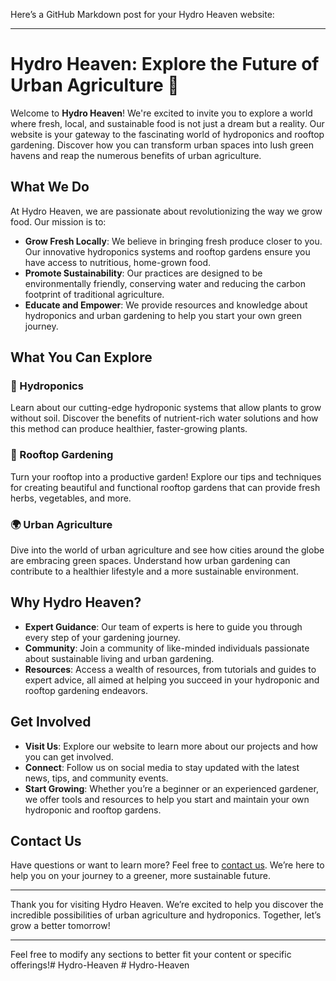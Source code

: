 Here’s a GitHub Markdown post for your Hydro Heaven website:

---

# Hydro Heaven: Explore the Future of Urban Agriculture 🌿

Welcome to **Hydro Heaven**! We're excited to invite you to explore a world where fresh, local, and sustainable food is not just a dream but a reality. Our website is your gateway to the fascinating world of hydroponics and rooftop gardening. Discover how you can transform urban spaces into lush green havens and reap the numerous benefits of urban agriculture.

## What We Do

At Hydro Heaven, we are passionate about revolutionizing the way we grow food. Our mission is to:

- **Grow Fresh Locally**: We believe in bringing fresh produce closer to you. Our innovative hydroponics systems and rooftop gardens ensure you have access to nutritious, home-grown food.
- **Promote Sustainability**: Our practices are designed to be environmentally friendly, conserving water and reducing the carbon footprint of traditional agriculture.
- **Educate and Empower**: We provide resources and knowledge about hydroponics and urban gardening to help you start your own green journey.

## What You Can Explore

### 🌱 Hydroponics

Learn about our cutting-edge hydroponic systems that allow plants to grow without soil. Discover the benefits of nutrient-rich water solutions and how this method can produce healthier, faster-growing plants.

### 🏢 Rooftop Gardening

Turn your rooftop into a productive garden! Explore our tips and techniques for creating beautiful and functional rooftop gardens that can provide fresh herbs, vegetables, and more.

### 🌍 Urban Agriculture

Dive into the world of urban agriculture and see how cities around the globe are embracing green spaces. Understand how urban gardening can contribute to a healthier lifestyle and a more sustainable environment.

## Why Hydro Heaven?

- **Expert Guidance**: Our team of experts is here to guide you through every step of your gardening journey.
- **Community**: Join a community of like-minded individuals passionate about sustainable living and urban gardening.
- **Resources**: Access a wealth of resources, from tutorials and guides to expert advice, all aimed at helping you succeed in your hydroponic and rooftop gardening endeavors.

## Get Involved

- **Visit Us**: Explore our website to learn more about our projects and how you can get involved.
- **Connect**: Follow us on social media to stay updated with the latest news, tips, and community events.
- **Start Growing**: Whether you’re a beginner or an experienced gardener, we offer tools and resources to help you start and maintain your own hydroponic and rooftop gardens.

## Contact Us

Have questions or want to learn more? Feel free to [contact us](mailto:info@hydroheaven.com). We’re here to help you on your journey to a greener, more sustainable future.

---

Thank you for visiting Hydro Heaven. We’re excited to help you discover the incredible possibilities of urban agriculture and hydroponics. Together, let’s grow a better tomorrow!

---

Feel free to modify any sections to better fit your content or specific offerings!#   H y d r o - H e a v e n  
 #   H y d r o - H e a v e n  
 